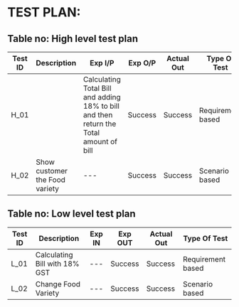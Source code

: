 # TEST PLAN:

## Table no: High level test plan

| **Test ID** | **Description**                                              | **Exp I/P** | **Exp O/P** | **Actual Out** |**Type Of Test**  |    
|-------------|--------------------------------------------------------------|------------|-------------|----------------|------------------|
|  H_01       ||Calculating Total Bill and adding 18% to bill and then return the Total amount of bill|Success|Success|Requirement based |
|  H_02       |Show customer the Food variety                                |  ---       |Success|Success|Scenario based    |

## Table no: Low level test plan

| **Test ID** | **Description**                                              | **Exp IN** | **Exp OUT** | **Actual Out** |**Type Of Test**  |    
|-------------|--------------------------------------------------------------|------------|-------------|----------------|------------------|
|  L_01       |Calculating Bill with 18% GST                                 |  ---       |Success      |Success         |Requirement based |
|  L_02       |Change Food Variety                                           |  ---       |Success      |Success         |Scenario based    |
 
